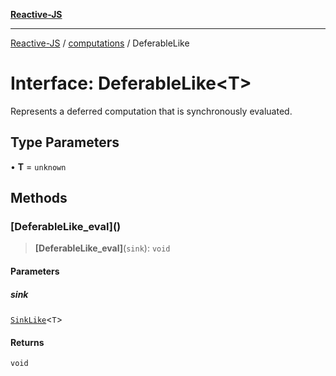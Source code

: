 [**Reactive-JS**](../../README.md)

***

[Reactive-JS](../../README.md) / [computations](../README.md) / DeferableLike

# Interface: DeferableLike\<T\>

Represents a deferred computation that is synchronously evaluated.

## Type Parameters

• **T** = `unknown`

## Methods

### \[DeferableLike\_eval\]()

> **\[DeferableLike\_eval\]**(`sink`): `void`

#### Parameters

##### sink

[`SinkLike`](SinkLike.md)\<`T`\>

#### Returns

`void`
